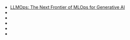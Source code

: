 


- [LLMOps: The Next Frontier of MLOps for Generative AI](https://www.linkedin.com/pulse/llmops-next-frontier-mlops-generative-ai-prasun-mishra)
- []()
- []()
- []()
- []()
- []()

